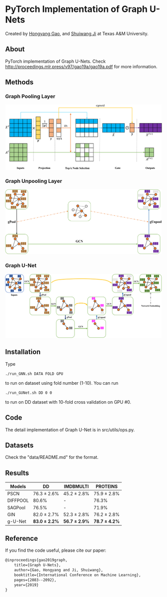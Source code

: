 PyTorch Implementation of Graph U-Nets
======================================

Created by [Hongyang Gao](http://people.tamu.edu/~hongyang.gao/), and
[Shuiwang Ji](http://people.tamu.edu/~sji/) at Texas A&M University.

About
-----

PyTorch implementation of Graph U-Nets. Check http://proceedings.mlr.press/v97/gao19a/gao19a.pdf for more information.

Methods
-------

### Graph Pooling Layer

![gPool](./doc/GPool.png)

### Graph Unpooling Layer

![gPool](./doc/GUnpool.png)

### Graph U-Net

![gPool](./doc/GUnet.png)

Installation
------------


Type

    ./run_GNN.sh DATA FOLD GPU
to run on dataset using fold number (1-10). You can run

    ./run_GUNet.sh DD 0 0
to run on DD dataset with 10-fold cross
validation on GPU #0.


Code
----

The detail implementation of Graph U-Net is in src/utils/ops.py.


Datasets
--------

Check the "data/README.md" for the format. 


Results
-------


| Models   | DD              | IMDBMULTI       | PROTEINS        |
| -------- | --------------- | --------------- | --------------- |
| PSCN     | 76.3 ± 2.6%     | 45.2 ± 2.8%     | 75.9 ± 2.8%     |
| DIFFPOOL | 80.6%           | -               | 76.3%           |
| SAGPool  | 76.5%           | -               | 71.9%           |
| GIN      | 82.0 ± 2.7%     | 52.3 ± 2.8%     | 76.2 ± 2.8%     |
| g-U-Net  | **83.0 ± 2.2%** | **56.7 ± 2.9%** | **78.7 ± 4.2%** |

Reference
---------

If you find the code useful, please cite our paper:

    @inproceedings{gao2019graph,
        title={Graph U-Nets},
        author={Gao, Hongyang and Ji, Shuiwang},
        booktitle={International Conference on Machine Learning},
        pages={2083--2092},
        year={2019}
    }
